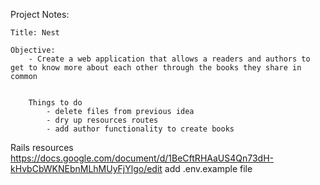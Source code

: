 Project Notes:

    Title: Nest

    Objective: 
        - Create a web application that allows a readers and authors to get to know more about each other through the books they share in common


        Things to do
            - delete files from previous idea
            - dry up resources routes
            - add author functionality to create books
            
Rails resources https://docs.google.com/document/d/1BeCftRHAaUS4Qn73dH-kHvbCbWKNEbnMLhMUyFjYlgo/edit
add .env.example file